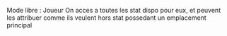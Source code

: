 Mode libre : Joueur On acces a toutes les stat dispo pour eux, et peuvent les attribuer comme ils veulent hors stat possedant un emplacement principal